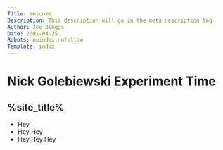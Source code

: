 ```yaml
---
Title: Welcome
Description: This description will go in the meta description tag
Author: Joe Bloggs
Date: 2001-04-25
Robots: noindex,nofollow
Template: index
---
```



# Nick Golebiewski Experiment Time
## %site_title% 

- Hey
- Hey Hey
- Hey Hey Hey